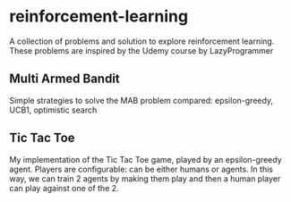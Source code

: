 # reinforcement-learning

A collection of problems and solution to explore reinforcement learning.
These problems are inspired by the Udemy course by LazyProgrammer

## Multi Armed Bandit
Simple strategies to solve the MAB problem compared: epsilon-greedy, UCB1, optimistic search 

## Tic Tac Toe
My implementation of the Tic Tac Toe game, played by an epsilon-greedy agent. Players are configurable: can be either humans or agents. 
In this way, we can train 2 agents by making them play and then a human player can play against one of the 2.


